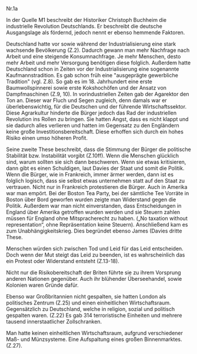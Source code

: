 Nr.1a



In der Quelle M1 beschreibt der Historiker Christoph Buchheim die industrielle Revolution Deutschlands. Er beschreibt die deutsche Ausgangslage als fördernd, jedoch nennt er ebenso hemmende Faktoren.

Deutschland hatte vor sowie während der Industrialisierung eine stark wachsende Bevölkerung (Z.2).
Dadurch gewann man mehr Nachfrage nach Arbeit und eine steigende Konsumnachfrage.
Je mehr Menschen, desto mehr Arbeit und mehr Versorgung benötigen diese folglich.
Außerdem hatte Deutschland schon in Zeiten vor der Industrialisierung eine sogenannte Kaufmannstradition. Es gab schon früh eine "ausgeprägte gewerbliche Tradition" (vgl. Z.8). So gab es im 18. Jahrhundert eine erste Baumwollspinnerei sowie erste Kokshochöfen und der Ansatz von Dampfmaschinen (Z.9, 10).
In vorindustriellen Zeiten gab der Agarektor den Ton an. Dieser war Fluch und Segen zugleich, denn damals war er überlebenswichtig, für die Deutschen und der führende Wirtschaftssektor.
Diese Agrarkultur hinderte die Bürger jedoch das Rad der industriellen Revolution ins Rollen zu bringen. Sie hatten Angst, dass es nicht klappt und sie dadurch alles verlieren und hatten im Gegensatz zu den Engländern keine große Investitionsbereitschaft.
Diese erhoffen sich durch ein hohes Risiko einen umso höheren Profit.

Seine zweite These beschreibt, dass die Stimmung der Bürger die politische Stabilität bzw. Instabilität vorgibt (Z.10ff). Wenn die Menschen glücklich sind, warum sollten sie sich dann beschweren. Wenn sie etwas kritisieren, dann gibt es einen Schuldigen, laut Davies der Staat und somit die Politik. Wenn die Bürger, wie in Frankreich, immer ärmer werden, dann ist es folglich logisch, dass sie selbst etwas unternehmen statt auf den Staat zu vertrauen. Nicht nur in Frankreich protestieren die Bürger. Auch in Amerika war man empört. Bei der Boston Tea Party, bei der sämtliche Tee Vorräte in Boston über Bord geworfen wurden zeigte man Widerstand gegen die Politik. Außerdem  war man nicht einverstanden, dass Entscheidungen in England über Amerika getroffen wurden werden und sie Steuern zahlen müssen für England ohne Mitspracherecht zu haben. („No taxation without representation“, ohne Repräsentation keine  Steuern). Anschließend kam es zum Unabhängigkeitskrieg. Dies begründet ebenso James (Davies dritte These.

Menschen würden sich zwischen Tod und Leid für das Leid entscheiden. Doch wenn der Mut steigt das Leid zu beenden, ist es wahrscheinlich das ein Protest oder Widerstand entsteht (Z.13-18).





Nicht nur die Risikobereitschaft der Briten führte sie zu ihrem Vorsprung anderen Nationen gegenüber. Auch ihr blühender Überseehandel, sowie Kolonien waren Gründe dafür.

Ebenso war Großbritannien nicht gespalten, sie hatten London als politisches Zentrum (Z.25) und einen einheitlichen Wirtschaftsraum. Gegensätzlich zu Deutschland, welche in religion, sozial und politisch gespalten waren. (Z.22) Es gab 314 terroristische Einheiten und mehrere tausend innerstaatlicher Zollschranken.

Man hatte keinen einheitlichen Wirtschaftsraum, aufgrund verschiedener Maß- und Münzsysteme. Eine Aufspaltung eines großen Binnenmarktes. (Z.27).



